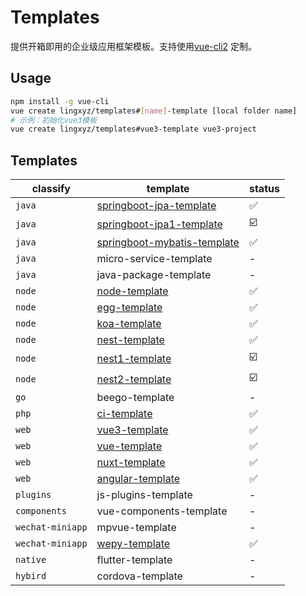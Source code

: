 # Templates

提供开箱即用的企业级应用框架模板。支持使用[vue-cli2](https://github.com/vuejs/vue-cli/tree/v2) 定制。
## Usage
```bash
npm install -g vue-cli
vue create lingxyz/templates#[name]-template [local folder name]
# 示例：初始化vue3模板
vue create lingxyz/templates#vue3-template vue3-project
```

## Templates

classify | template | status
---- | --- | ---
`java` | [springboot-jpa-template](springboot-jpa-template) | ✅
`java` | [springboot-jpa1-template](springboot-jpa1-template) | ☑️
`java` | [springboot-mybatis-template](springboot-mybatis-template) | ✅
`java` | micro-service-template | -
`java` | java-package-template | -
`node` | [node-template](node-template) | ✅
`node` | [egg-template](egg-template) | ✅
`node` | [koa-template](koa-template) | ✅
`node` | [nest-template](nest-template) | ✅
`node` | [nest1-template](nest1-template) | ☑️
`node` | [nest2-template](nest1-template) | ☑️
`go` |  beego-template | -
`php` | [ci-template](ci-template) | ✅
`web` | [vue3-template](vue3-template) | ✅
`web` | [vue-template](vue-template) | ✅
`web` | [nuxt-template](nuxt-template) | ✅
`web` | [angular-template](angular-template)  | ✅
`plugins` | js-plugins-template  | -
`components` | vue-components-template | -
`wechat-miniapp` | mpvue-template | -
`wechat-miniapp` | [wepy-template](wepy-template) | ✅
`native` | flutter-template | -
`hybird` | cordova-template | -
